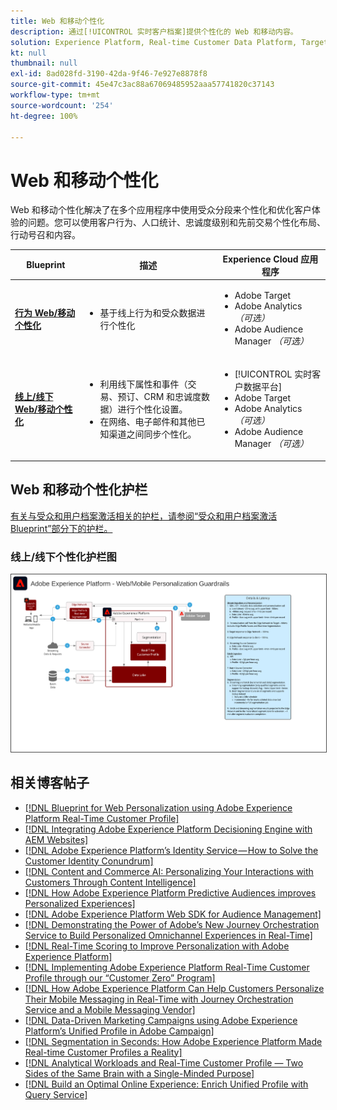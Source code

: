 ```yaml
---
title: Web 和移动个性化
description: 通过[!UICONTROL 实时客户档案]提供个性化的 Web 和移动内容。
solution: Experience Platform, Real-time Customer Data Platform, Target, Audience Manager, Analytics, Experience Cloud Services
kt: null
thumbnail: null
exl-id: 8ad028fd-3190-42da-9f46-7e927e8878f8
source-git-commit: 45e47c3ac88a67069485952aaa57741820c37143
workflow-type: tm+mt
source-wordcount: '254'
ht-degree: 100%

---
```


# Web 和移动个性化

Web 和移动个性化解决了在多个应用程序中使用受众分段来个性化和优化客户体验的问题。您可以使用客户行为、人口统计、忠诚度级别和先前交易个性化布局、行动号召和内容。

| Blueprint | 描述 | Experience Cloud 应用程序 |
|---|---|---|
| **[行为 Web/移动个性化](behavioral.md)** | <ul><li>基于线上行为和受众数据进行个性化</li></ul> | <ul><li>Adobe Target</li><li>Adobe Analytics *（可选）*</li><li>Adobe Audience Manager *（可选）*</li></ul> |
| **[线上/线下 Web/移动个性化](online-offline.md)** | <ul><li>利用线下属性和事件（交易、预订、CRM 和忠诚度数据）进行个性化设置。</li><li>在网络、电子邮件和其他已知渠道之间同步个性化。</li></ul> | <ul><li>[!UICONTROL 实时客户数据平台]</li><li>Adobe Target</li><li>Adobe Analytics *（可选）*</li><li>Adobe Audience Manager *（可选）*</li></ul> |

## Web 和移动个性化护栏

[有关与受众和用户档案激活相关的护栏，请参阅“受众和用户档案激活 Blueprint”部分下的护栏。](../audience-activation/overview.md)

### 线上/线下个性化护栏图

<img src="assets/personalization_guardrails.png" alt="线上/线下 Web 个性化 Blueprint 的参考架构" style="border:1px solid #4a4a4a" />

## 相关博客帖子

* [[!DNL Blueprint for Web Personalization using Adobe Experience Platform Real-Time Customer Profile]](https://medium.com/adobetech/blueprint-for-web-personalization-using-adobe-experience-platform-real-time-customer-profile-fef2ce7a4b2f)
* [[!DNL Integrating Adobe Experience Platform Decisioning Engine with AEM Websites]](https://jaeness.medium.com/integrating-adobe-experience-platform-decisioning-engine-with-aem-websites-9c222acd12e2)
* [[!DNL Adobe Experience Platform’s Identity Service — How to Solve the Customer Identity Conundrum]](https://medium.com/adobetech/adobe-experience-platforms-identity-service-how-to-solve-the-customer-identity-conundrum-f95e22d16ea9)
* [[!DNL Content and Commerce AI: Personalizing Your Interactions with Customers Through Content Intelligence]](https://medium.com/adobetech/content-and-commerce-ai-personalizing-your-interactions-with-customers-through-content-intelligence-dc182601deab)
* [[!DNL How Adobe Experience Platform Predictive Audiences improves Personalized Experiences]](https://medium.com/adobetech/how-adobe-experience-platform-predictive-audiences-improves-personalized-experiences-1f75a60cb7a3)
* [[!DNL Adobe Experience Platform Web SDK for Audience Management]](https://medium.com/adobetech/adobe-experience-platform-web-sdk-for-audience-management-751fa6d063bc)
* [[!DNL Demonstrating the Power of Adobe’s New Journey Orchestration Service to Build Personalized Omnichannel Experiences in Real-Time]](https://medium.com/adobetech/demonstrating-the-power-of-adobes-new-journey-orchestration-service-to-build-personalized-aa60d88cd34)
* [[!DNL Real-Time Scoring to Improve Personalization with Adobe Experience Platform]](https://medium.com/adobetech/real-time-scoring-to-improve-personalization-with-adobe-experience-platform-78d3a47406f7)
* [[!DNL Implementing Adobe Experience Platform Real-Time Customer Profile through our “Customer Zero” Program]](https://medium.com/adobetech/implementing-adobe-experience-platform-real-time-customer-profile-through-our-customer-zero-32e7cd952896)
* [[!DNL How Adobe Experience Platform Can Help Customers Personalize Their Mobile Messaging in Real-Time with Journey Orchestration Service and a Mobile Messaging Vendor]](https://medium.com/adobetech/how-adobe-experience-platform-helped-a-client-personalize-their-mobile-messaging-in-real-time-with-7d634aefa098)
* [[!DNL Data-Driven Marketing Campaigns using Adobe Experience Platform’s Unified Profile in Adobe Campaign]](https://medium.com/adobetech/data-driven-marketing-campaigns-using-adobe-experience-platforms-unified-profile-in-adobe-campaign-9d9a97e183c4)
* [[!DNL Segmentation in Seconds: How Adobe Experience Platform Made Real-time Customer Profiles a Reality]](https://medium.com/adobetech/segmentation-in-seconds-how-adobe-experience-platform-made-real-time-customer-profiles-a-reality-a7a8552b0847)
* [[!DNL Analytical Workloads and Real-Time Customer Profile — Two Sides of the Same Brain with a Single-Minded Purpose]](https://medium.com/adobetech/analytical-workloads-and-real-time-customer-profile-two-sides-of-the-same-brain-with-a-cdfac85ce8c1)
* [[!DNL Build an Optimal Online Experience: Enrich Unified Profile with Query Service]](https://medium.com/adobetech/build-an-optimal-online-experience-enrich-unified-profile-with-query-service-8027c196ab33)
